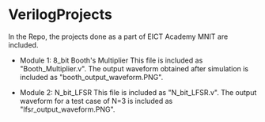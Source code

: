 # VerilogProjects

In the Repo, the projects done as a part of EICT Academy MNIT are included.
  - Module 1: 8_bit Booth's Multiplier 
      This file is included as "Booth_Multiplier.v". 
      The output waveform obtained after simulation is included as "booth_output_waveform.PNG".
      
  - Module 2: N_bit_LFSR
      This file is included as "N_bit_LFSR.v".
      The output waveform for a test case of N=3 is included as "lfsr_output_waveform.PNG".
      
